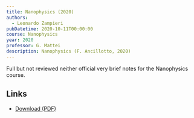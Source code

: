 ```yaml
---
title: Nanophysics (2020)
authors:
  - Leonardo Zampieri
pubDatetime: 2020-10-11T00:00:00
course: Nanophysics
year: 2020
professor: G. Mattei
description: Nanophysics (F. Ancillotto, 2020)
---
```


Full but not reviewed neither official very brief notes for the Nanophysics course.

## Links

- [Download (PDF)](/pdf/NanoPhysics_2020.pdf)
